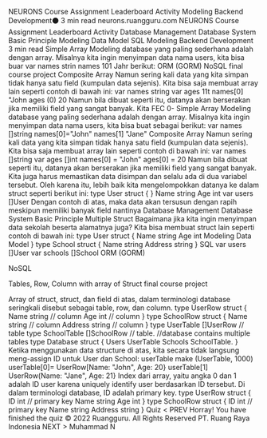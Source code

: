 
NEURONS Course Assignment Leaderboard Activity
Modeling
Backend Development⚫ 3 min read
neurons.ruangguru.com
NEURONS Course Assignment Leaderboard Activity
Database Management
Database System
Basic Principle
Modeling
Data Model
SQL
Modeling
Backend Development 3 min read
Simple Array
Modeling database yang paling sederhana adalah dengan array. Misalnya kita ingin menyimpan data nama users, kita bisa buar
var names strin
names 101 Jahr
berikut:
ORM (GORM)
NoSQL
final course project
Composite Array
Namun sering kali data yang kita simpan tidak hanya satu field (kumpulan data sejenis). Kita bisa saja membuat array lain seperti contoh di bawah ini:
var names string
var ages 11t
names[0] "John
ages (0) 20
Namun bila dibuat seperti itu, datanya akan berserakan jika memiliki field yang sangat banyak. Kita
FEC
0-
Simple Array
Modeling database yang paling sederhana adalah dengan array. Misalnya kita ingin menyimpan data nama users, kita bisa buat sebagai berikut:
var names []string names[0]="John" names[1] "Jane"
Composite Array
Namun sering kali data yang kita simpan tidak hanya satu field (kumpulan data sejenis). Kita bisa saja membuat array lain seperti contoh di bawah ini:
var names []string
var ages []int
names[0] = "John" ages[0] = 20
Namun bila dibuat seperti itu, datanya akan berserakan jika memiliki field yang sangat banyak. Kita juga harus memastikan data disimpan dan selalu ada di dua variabel tersebut. Oleh karena itu, lebih baik kita mengelompokkan datanya ke dalam struct seperti berikut ini:
type User struct {
}
Name string
Age int
var users []User
Dengan contoh di atas, maka data akan tersusun dengan rapih meskipun memiliki banyak field nantinya
Database Management
Database System
Basic Principle
Multiple Struct
Bagaimana jika kita ingin menyimpan data sekolah beserta alamatnya juga? Kita bisa membuat struct lain seperti contoh di bawah ini:
type User struct {
Name string
Age int
Modeling
Data Model
}
type School struct {
Name string
Address string
}
SQL
var users []User
var schools []School
ORM (GORM)
>
NoSQL
>
Tables, Row, Column with array of Struct
final course project
>
Array of struct, struct, dan field di atas, dalam terminologi database seringkali disebut sebagai table, row, dan column.
type UserRow struct {
Name string // column
Age int // column
}
type SchoolRow struct {
Name string // column
Address string // column
}
type UserTable []UserRow // table
type SchoolTable []SchoolRow // table.
//database contains multiple tables
type Database struct {
Users UserTable
Schools SchoolTable.
}
Ketika menggunakan data structure di atas, kita secara tidak langsung meng-assign ID untuk User dan School:
userTable make (UserTable, 1000)
userTable[0]= UserRow[Name: "John", Age: 20}
userTable[1] UserRow(Name: "Jane", Age: 21}
Index dari array, yaitu angka 0 dan 1 adalah ID user karena uniquely identify user berdasarkan ID tersebut.
Di dalam terminologi database, ID adalah primary key.
type UserRow struct {
ID int // primary key
Name string
Age int
}
type SchoolRow struct {
ID int // primary key
Name string
Address string
}
Quiz
< PREV
Horray! You have finished the quiz
© 2022 Ruangguru. All Rights Reserved PT. Ruang Raya Indonesia
NEXT >
Muhammad N